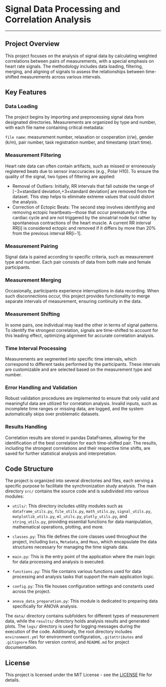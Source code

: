 # Signal Data Processing and Correlation Analysis
___
## Project Overview
This project focuses on the analysis of signal data by calculating weighted correlations between pairs of measurements, with a special emphasis on heart rate signals. The methodology includes data loading, filtering, merging, and aligning of signals to assess the relationships between time-shifted measurements across various intervals.

## Key Features
### Data Loading
The project begins by importing and preprocessing signal data from designated directories. Measurements are organized by type and number, with each file name containing critical metadata:

`file name`: measurement number, relaxation or cooperation (r/w), gender (k/m), pair number, task registration number, and timestamp (start time).

### Measurement Filtering
Heart rate data can often contain artifacts, such as missed or erroneously registered beats due to sensor inaccuracies (e.g., Polar H10). To ensure the quality of the signal, two types of filtering are applied:
+ Removal of Outliers: Initially, RR intervals that fall outside the range of [−3×standard deviation,+3×standard deviation] are removed from the dataset. This step helps to eliminate extreme values that could distort the analysis.
+ Correction of Ectopic Beats: The second step involves identifying and removing ectopic heartbeats—those that occur prematurely in the cardiac cycle and are not triggered by the sinoatrial node but rather by spontaneous contractions of the heart muscle. A current RR interval RR[i] is considered ectopic and removed if it differs by more than 20% from the previous interval RR[i−1].

### Measurement Pairing
Signal data is paired according to specific criteria, such as measurement type and number. Each pair consists of data from both male and female participants.

### Measurement Merging
Occasionally, participants experience interruptions in data recording. When such disconnections occur, this project provides functionality to merge separate intervals of measurement, ensuring continuity in the data.

### Measurement Shifting
In some pairs, one individual may lead the other in terms of signal patterns. To identify the strongest correlation, signals are time-shifted to account for this leading effect, optimizing alignment for accurate correlation analysis.

### Time Interval Processing
Measurements are segmented into specific time intervals, which correspond to different tasks performed by the participants. These intervals are customizable and are selected based on the measurement type and number.

### Error Handling and Validation
Robust validation procedures are implemented to ensure that only valid and meaningful data are utilized for correlation analysis. Invalid inputs, such as incomplete time ranges or missing data, are logged, and the system automatically skips over problematic datasets.

### Results Handling
Correlation results are stored in pandas DataFrames, allowing for the identification of the best correlation for each time-shifted pair. The results, including the strongest correlations and their respective time shifts, are saved for further statistical analysis and interpretation.

## Code Structure

The project is organized into several directories and files, each serving a specific purpose to facilitate the synchronization study analysis. The main directory `src/` contains the source code and is subdivided into various modules:

- `utils/`: This directory includes utility modules such as `dataframe_utils.py`, `file_utils.py`, `math_utils.py`, `signal_utils.py`, `matplotlib_utils.py`, `ml_utils.py`, `plotly_utils.py`, and `string_utils.py`, providing essential functions for data manipulation, mathematical operations, plotting, and more.

- `classes.py`: This file defines the core classes used throughout the project, including `Data`, `Metadata`, and `Meas`, which encapsulate the data structures necessary for managing the time signals data.

- `main.py`: This is the entry point of the application where the main logic for data processing and analysis is executed.

- `functions.py`: This file contains various functions used for data processing and analysis tasks that support the main application logic.

- `config.py`: This file houses configuration settings and constants used across the project.

- `anova_data_preparation.py`: This module is dedicated to preparing data specifically for ANOVA analysis.

The `data/` directory contains subfolders for different types of measurement data, while the `results/` directory holds analysis results and generated plots. The `logs/` directory is used for logging messages during the execution of the code. Additionally, the root directory includes `environment.yml` for environment configuration, `.gitattributes` and `.gitignore` files for version control, and `README.md` for project documentation.

## License

This project is licensed under the MIT License - see the [LICENSE](https://github.com/Hubert26/swps_synchronization_study/LICENSE.txt) file for details.

